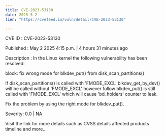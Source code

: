 ```yaml
---
title: CVE-2023-53130
date: 2025-5-2
lien: "https://cvefeed.io/vuln/detail/CVE-2023-53130"

---
```


CVE ID : CVE-2023-53130

Published :  May 2
2025
4:15 p.m. | 4 hours
31 minutes ago

Description : In the Linux kernel
the following vulnerability has been resolved:

block: fix wrong mode for blkdev_put() from disk_scan_partitions()

If disk_scan_partitions() is called with 'FMODE_EXCL'
blkdev_get_by_dev() will be called without 'FMODE_EXCL'
however
follow
blkdev_put() is still called with 'FMODE_EXCL'
which will cause
'bd_holders' counter to leak.

Fix the problem by using the right mode for blkdev_put().

Severity: 0.0 | NA

Visit the link for more details
such as CVSS details
affected products
timeline
and more...
